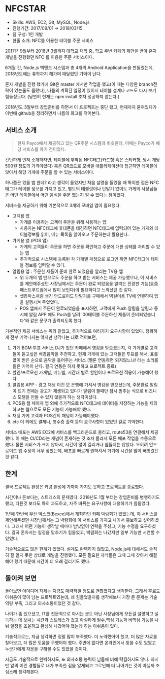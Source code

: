 # NFCSTAR

- Skills: AWS, EC2, Git, MySQL, Node.js
- 진행기간: 2017/09/01 → 2018/03/15
- 팀 구성: 1인 개발
- 한줄 소개: NFC를 이용한 테이블 주문 서비스

2017년 9월부터 2018년 3월까지 대학교 재학 중, 학교 주변 카페의 제안을 받아 혼자 개발을 진행했던 NFC 를 이용한 주문 서비스이다. 

6개월 간, Node.js 백엔드 시스템과 총 4개의 Android Application을 만들었는데, 2018년도에는 휴학까지 해가며 매달렸던 기억이 난다. 

혼자 개발을 진행 했기에 Git은 master 에서만 작업을 했고(이 때는 다양한 branch전략이 있는줄도 몰랐다), 나름의 계획된 일정이 있어서 테이블 설계나 코드도 다시 보기 힘들정도다. (당연히 현재는 npm install 조차 성공하지 않는다.)

2018년도 3월부터 창업준비를 하면서 이 프로젝트는 중단 됐고, 현재까지 묻혀있다가 이번에 github을 정리하면서 나름의 회고를 적어본다.

## 서비스 소개

> 현재 Payco에서 제공하고 있는 QR주문 시스템과 비슷한데, 이때는 Payco가 해당 서비스를 하기 전이었다.
> 

간단하게 먼저 소개하자면, 테이블에 부착된 NFC태그(카드형 혹은 스티커형, 당시 개당 500원 정도의 가격이었다) 혹은 QR코드로 모바일 애플리케이션에 접근하면 테이블에 앉아서 해당 가게에 주문을 할 수 있는 서비스이다. 

하나쯤은 있을 법 한데? 라고 생각이 들었지만 처음 설명을 들었을 때 특이한 점은 NFC태그가 테이블 정보를 가지고 있고, 별도의 태블릿이나 단말기 없이도 가게의 사장님들은 어떤 테이블에서 어떤 음식을 주문 했는지 알 수 있다는 점이었다. 

서비스를 제공하기 위해 기본적으로 3개의 모바일 앱이 필요했다.

- 고객용 앱
    - 가게를 이용하는 고객이 주문을 위해 사용하는 앱
    - 사용자는 NFC태그에 휴대폰을 태깅하면 NFC태그에 입력되어 있는 가게와 테이블정보를 읽어, 메뉴 목록을 읽어오고 주문하는데 활용한다.
- 가게용 앱 (POS 앱)
    - 가게의 고객들이 주문을 하면 주문을 확인하고 주문에 대한 상태를 처리할 수 있는 앱
    - 추가적으로 시스템에 등록된 각 가게별 계정으로 로그인 하면 NFC태그에 테이블 정보를 입력할 수 있다.
- 알림용 앱 : 주문한 제품이 준비 완료 되었음을 알리는 TV용 앱
    - 위 두개의 앱 만으로도 주문을 하고 받는 서비스는 제공 가능했으나, 이 서비스를 제안해주셨던 사장님께서는 주문이 완료 되었음을 알리는 전광판 기능(요즘 패스트푸드점에서 많이 보인다)이 필요하다고 느끼셨던 것 같다.
    - 셋톱박스처럼 생긴 안드로이드 단말기를 구매해서 벽걸이용 TV에 연결하여 앱을 실행시켜 두었었다.
    - POS 앱에서 주문이 완료되었음을 표시하면, 고객에게 Push 알림을 날림과 동시에 알림 APP 에도 Push를 날려 ‘00테이블 주문하신 제품이 준비되었습니다'와 같은 문구가 출력되도록 했다.

기본적인 제공 서비스는 위와 같았고, 추가적으로 여러가지 요구사항이 있었다. 정확하게 전부 기억나지는 않지만 생각나는 대로 적어보면, 

1. 가게 BGM 투표 서비스 
DJ가 있던 카페에서 영감을 받으셨는지, 각 가게별로 고객들이 듣고싶은 배경음악을 추천하고, 현재 가게에 있는 고객들은 투표를 해서, 표를 많이 받은 순으로 음악을 틀어주는 서비스 (멜론 연동하면 되지않느냐! 라는 소리를 들은 기억이 난다. 결국 연동은 하지 못하고 프로젝트 종료)
2. 할인/프로모션 
가게별, 메뉴별, 시간대 별로 할인이나 프로모션 적용이 가능해야 했다.
3. 알림용 APP - 광고 재생
이건 모 은행에 가셔서 영감을 받으셨는데, 주문완료 알림이 뜨기 전에는 광고가 재생되고 있다가 알림이 뜰때만 잠시 멈추는 식으로 비즈니스 모델을 만들 수 있지 않을까 하는 생각이셨다.
4. POS용 웹 페이지
앱 외에 추가적으로 NFC태그에 데이터를 저장하는 기능을 제외하고는 웹으로도 모든 기능이 가능해야 했다. 
5. 채팅
가게 고객과 POS간의 채팅이 가능해야했다.
6. etc 
이 외에도 결제나, 영수증 출력 등의 요구사항이 있었던 걸로 기억한다.

서비스 배포는 AWS EC2에 서비스를 백그라운드로 올리고, route53을 연결해서 제공했다. 이 때는 CI/CD라는 개념이 존재하는 것 조차 몰라서 모든 배포 작업을 수동으로 했다. 물론 서비스가 크지 않아서, 시간이 많이 걸리거나 힘들지는 않았다. 오히려 안드로이드 앱 수정이 너무 잦았는데, 배포를 빠르게 원하셔서 거기에 시간을 많이 빼앗겼던 것 같다.

## 한계

결국 프로젝트 완성은 커녕 완성에 가까이 가지도 못하고 프로젝트를 종료했다. 

시간이나 돈보다는, 스트레스의 문제였다. 2018년도 1월 부터는 창업준비를 병행하기도 했고, 다른것 보다도 특히 과도하고, 자주 바뀌는 요구사항에 대응하기가 힘들었다. 

1년에 한번씩 부산 벡스코(Bexco)에서 개최하던 카페 박람회가 있었는데, 이 서비스를 제안해주셨던 사장님께서는 그 박람회에 이 서비스를 가지고 나가서 홍보하고 싶어하셨다. 그래서 어떤 기능이 생각날 때마다 밤낮없이 연락을 주셨고, 기능 수정을 요구하셨다. 결국 혼자서는 일정을 맞추기가 힘들었고, 박람회는 나갔지만 일부 기능만 시연할 수 있었다.

기술적으로도 많은 한계가 있었다. 설계도 완벽하지 않았고, Node.js에 대해서도 솔직히 잘 알지 못한 상태로 개발을 진행했다. 모든 필요한 지식들은 그때 그때 찾아서 해결해야 했기 때문에 시간이 더 오래 걸리기도 했다.

## 돌이켜 보면

돌아보면 아이디어 자체는 지금도 매력적일 정도로 괜찮았다고 생각한다. 그래서 후로도 아쉬움이 많이 남는 프로젝트였는데, 왜 힘들었을까를 생각해보니 가장 큰 문제는 기술 역량 부족, 그리고 의사소통이었던 것 같다. 

나이가 좀 있으셨고, IT를 전문적으로 아시는 분도 아닌 사장님에게 모든걸 설명하고 설득하는 데 보내는 시간과 스트레스가 컸고 확실하게 필수,핵심 기능과 비핵심 기능을 나눠 일정을 조율하고 완성해 나갔어야 했는데 하는 아쉬움이 있다.

기술적으로는, 지금 생각하면 정말 많이 부족했다. 더 노력했어야 했고, 더 많은 자료를 찾아보고, 더 많은 도움을 구했어야 했다. 주변에 없다면 온라인에서 찾을 수도 있었고 누군가에게 자문을 구해볼 수도 있었을 것이다. 


지금도 기술적으로 완벽하지도, 또 의사소통 능력이 남들에 비해 탁월하지도 않다. 하지만 앞의 이런 경험들로 내가 부족한 점을 알게되고 그로인해 더 나아가는 것이 아닐까 조심스레 생각해본다.
